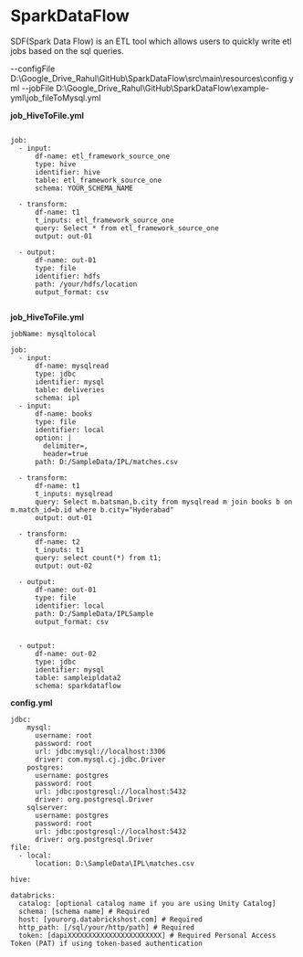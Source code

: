 # SparkDataFlow
SDF(Spark Data Flow) is an ETL tool which allows users to quickly write etl jobs based on the sql queries.

--configFile D:\Google_Drive_Rahul\GitHub\SparkDataFlow\src\main\resources\config.yml
--jobFile D:\Google_Drive_Rahul\GitHub\SparkDataFlow\example-yml\job_fileToMysql.yml

**job_HiveToFile.yml**

```jobName: HiveToFile

job:
  - input:
      df-name: etl_framework_source_one
      type: hive
      identifier: hive
      table: etl_framework_source_one
      schema: YOUR_SCHEMA_NAME

  - transform:
      df-name: t1
      t_inputs: etl_framework_source_one
      query: Select * from etl_framework_source_one
      output: out-01

  - output:
      df-name: out-01
      type: file
      identifier: hdfs
      path: /your/hdfs/location
      output_format: csv
      
```

**job_HiveToFile.yml**
```
jobName: mysqltolocal

job:
  - input:
      df-name: mysqlread
      type: jdbc
      identifier: mysql
      table: deliveries
      schema: ipl
  - input:
      df-name: books
      type: file
      identifier: local
      option: |
        delimiter=,
        header=true
      path: D:/SampleData/IPL/matches.csv

  - transform:
      df-name: t1
      t_inputs: mysqlread
      query: Select m.batsman,b.city from mysqlread m join books b on m.match_id=b.id where b.city="Hyderabad"
      output: out-01

  - transform:
      df-name: t2
      t_inputs: t1
      query: select count(*) from t1;
      output: out-02

  - output:
      df-name: out-01
      type: file
      identifier: local
      path: D:/SampleData/IPLSample
      output_format: csv


  - output:
      df-name: out-02
      type: jdbc
      identifier: mysql
      table: sampleipldata2
      schema: sparkdataflow
```
**config.yml**

```
jdbc:
    mysql:
      username: root
      password: root
      url: jdbc:mysql://localhost:3306
      driver: com.mysql.cj.jdbc.Driver
    postgres:
      username: postgres
      password: root
      url: jdbc:postgresql://localhost:5432
      driver: org.postgresql.Driver
    sqlserver:
      username: postgres
      password: root
      url: jdbc:postgresql://localhost:5432
      driver: org.postgresql.Driver
file:
  - local:
      location: D:\SampleData\IPL\matches.csv
  
hive:

databricks:
  catalog: [optional catalog name if you are using Unity Catalog]
  schema: [schema name] # Required
  host: [yourorg.databrickshost.com] # Required
  http_path: [/sql/your/http/path] # Required
  token: [dapiXXXXXXXXXXXXXXXXXXXXXXX] # Required Personal Access Token (PAT) if using token-based authentication
```